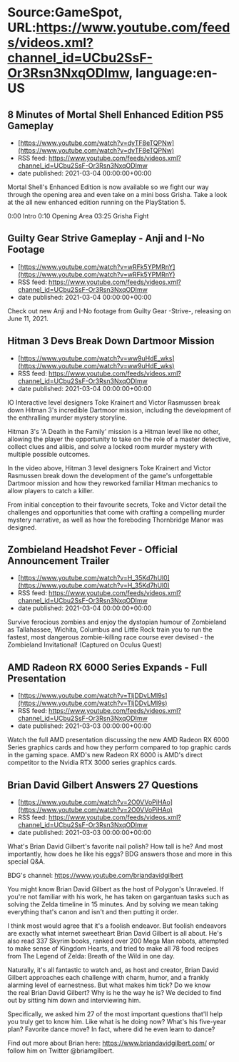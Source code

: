 # Source:GameSpot, URL:https://www.youtube.com/feeds/videos.xml?channel_id=UCbu2SsF-Or3Rsn3NxqODImw, language:en-US

## 8 Minutes of Mortal Shell Enhanced Edition PS5 Gameplay
 - [https://www.youtube.com/watch?v=dyTF8eTQPNw](https://www.youtube.com/watch?v=dyTF8eTQPNw)
 - RSS feed: https://www.youtube.com/feeds/videos.xml?channel_id=UCbu2SsF-Or3Rsn3NxqODImw
 - date published: 2021-03-04 00:00:00+00:00

Mortal Shell's Enhanced Edition is now available so we fight our way through the opening area and even take on a mini boss Grisha. Take a look at the all new enhanced edition running on the PlayStation 5.

0:00 Intro
0:10 Opening Area
03:25 Grisha Fight

## Guilty Gear Strive Gameplay - Anji and I-No Footage
 - [https://www.youtube.com/watch?v=wRFk5YPMRnY](https://www.youtube.com/watch?v=wRFk5YPMRnY)
 - RSS feed: https://www.youtube.com/feeds/videos.xml?channel_id=UCbu2SsF-Or3Rsn3NxqODImw
 - date published: 2021-03-04 00:00:00+00:00

Check out new Anji and I-No footage from Guilty Gear  -Strive-, releasing on June 11, 2021.

## Hitman 3 Devs Break Down Dartmoor Mission
 - [https://www.youtube.com/watch?v=ww9uHdE_wks](https://www.youtube.com/watch?v=ww9uHdE_wks)
 - RSS feed: https://www.youtube.com/feeds/videos.xml?channel_id=UCbu2SsF-Or3Rsn3NxqODImw
 - date published: 2021-03-04 00:00:00+00:00

IO Interactive level designers Toke Krainert and Victor Rasmussen break down Hitman 3's incredible Dartmoor mission, including the development of the enthralling murder mystery storyline.

Hitman 3's 'A Death in the Family' mission is a Hitman level like no other, allowing the player the opportunity to take on the role of a master detective, collect clues and alibis, and solve a locked room murder mystery with multiple possible outcomes. 

In the video above, Hitman 3 level designers Toke Krainert and Victor Rasmussen  break down the development of the game's unforgettable Dartmoor mission and how they reworked familiar Hitman mechanics to allow players to catch a killer. 

From initial conception to their favourite secrets, Toke and Victor detail the challenges and opportunities that come with crafting a compelling murder mystery narrative, as well as how the foreboding Thornbridge Manor was designed.

## Zombieland Headshot Fever - Official Announcement Trailer
 - [https://www.youtube.com/watch?v=H_35Kd7hUl0](https://www.youtube.com/watch?v=H_35Kd7hUl0)
 - RSS feed: https://www.youtube.com/feeds/videos.xml?channel_id=UCbu2SsF-Or3Rsn3NxqODImw
 - date published: 2021-03-04 00:00:00+00:00

Survive ferocious zombies and enjoy the dystopian humour of Zombieland as Tallahassee, Wichita, Columbus and Little Rock train you to run the fastest, most dangerous zombie-killing race course ever devised - the Zombieland Invitational! (Captured on Oculus Quest)

## AMD Radeon RX 6000 Series Expands - Full Presentation
 - [https://www.youtube.com/watch?v=TIjDDvLMI9s](https://www.youtube.com/watch?v=TIjDDvLMI9s)
 - RSS feed: https://www.youtube.com/feeds/videos.xml?channel_id=UCbu2SsF-Or3Rsn3NxqODImw
 - date published: 2021-03-03 00:00:00+00:00

Watch the full AMD presentation discussing the new AMD Radeon RX 6000 Series graphics cards and how they perform compared to top graphic cards in the gaming space. AMD's new Radeon RX 6000 is AMD's direct competitor to the Nvidia RTX 3000 series graphics cards.

## Brian David Gilbert Answers 27 Questions
 - [https://www.youtube.com/watch?v=2O0VVoPiHAo](https://www.youtube.com/watch?v=2O0VVoPiHAo)
 - RSS feed: https://www.youtube.com/feeds/videos.xml?channel_id=UCbu2SsF-Or3Rsn3NxqODImw
 - date published: 2021-03-03 00:00:00+00:00

What's Brian David Gilbert's favorite nail polish? How tall is he? And most importantly, how does he like his eggs? BDG answers those and more in this special Q&A.

BDG's channel: https://www.youtube.com/briandavidgilbert

You might know Brian David Gilbert as the host of Polygon's Unraveled. If you're not familiar with his work, he has taken on gargantuan tasks such as solving the Zelda timeline in 15 minutes. And by solving we mean taking everything that's canon and isn't and then putting it order.

I think most would agree that it's a foolish endeavor. But foolish endeavors are exactly what internet sweetheart Brian David Gilbert is all about. He's also read 337 Skyrim books, ranked over 200 Mega Man robots, attempted to make sense of Kingdom Hearts, and tried to make all 78 food recipes from The Legend of Zelda: Breath of the Wild in one day.

Naturally, it's all fantastic to watch and, as host and creator, Brian David Gilbert approaches each challenge with charm, humor, and a frankly alarming level of earnestness. But what makes him tick? Do we know the real Brian David Gilbert? Why is he the way he is? We decided to find out by sitting him down and interviewing him.

Specifically, we asked him 27 of the most important questions that'll help you truly get to know him. Like what is he doing now? What's his five-year plan? Favorite dance move? In fact, where did he even learn to dance?

Find out more about Brian here: https://www.briandavidgilbert.com/ or follow him on Twitter @briamgilbert.


